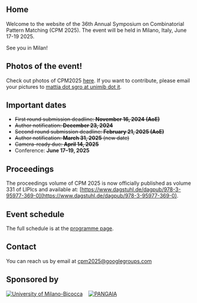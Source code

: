 ## Home

Welcome to the website of the 36th Annual Symposium on Combinatorial Pattern Matching (CPM 2025).
The event will be held in Milano, Italy, June 17-19 2025.

See you in Milan!

## Photos of the event!

Check out photos of CPM2025 [here](https://drive.google.com/drive/folders/1w5fWapBBHA-wTqic6Gg5ECb9AfRP-bTi?usp=sharing). If you want to contribute, please email your pictures to [mattia dot sgro at unimib dot it](emailto:mattia.sgro@unimib.it).

## Important dates

*  ~~First round submission deadline: **November 16, 2024 (AoE)**~~
*  ~~Author notification: **December 23, 2024**~~
*  ~~Second round submission deadline: **February 21, 2025 (AoE)**~~
*  ~~Author notification: **March 31, 2025** (new date)~~
*  ~~Camera-ready due:  **April 14, 2025**~~
*  Conference: **June 17–19, 2025**

## Proceedings

The proceedings volume of CPM 2025 is now officially published as volume 331 of LIPIcs and available at: [https://www.dagstuhl.de/dagpub/978-3-95977-369-0](https://www.dagstuhl.de/dagpub/978-3-95977-369-0).

## Event schedule

The full schedule is at the [programme page](https://cpm2025.pangenome.eu/p/programme/).

## Contact

You can reach us by email at cpm2025@googlegroups.com

## Sponsored by

[![University of Milano-Bicocca](unimib.png)](https://www.unimib.it) &nbsp;&nbsp; [![PANGAIA](pangaia-logo-trimmed.png)](https://www.pangenome.eu)
